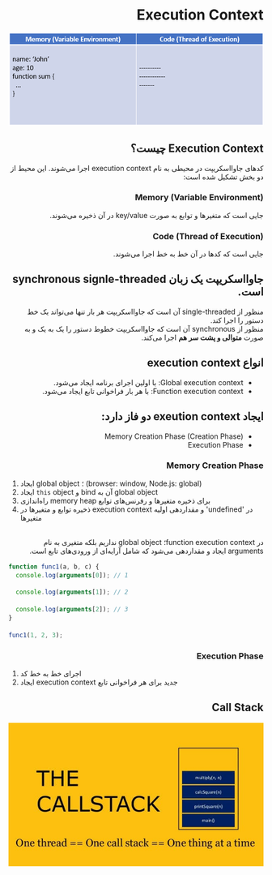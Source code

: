 <h1 dir="rtl">
Execution Context
</h1>

<div align="center">
  
![Execution Context](https://raw.githubusercontent.com/hosseinimh/javascript-tutorial/main/images/execution_context.png)
</div>

<h2 dir="rtl">
Execution Context چیست؟
</h2>

<div dir="rtl">
کدهای جاوااسکریپت در محیطی به نام execution context اجرا می‌شوند. این محیط از دو بخش تشکیل شده است:
</div>

<h3 dir="rtl">
	Memory (Variable Environment)
	</h3>
<div dir="rtl">
جایی است که متغیرها و توابع به صورت key/value در آن ذخیره می‌شوند.
</div>

<h3 dir="rtl">
	Code (Thread of Execution)
	</h3>
<div dir="rtl">
جایی است که کدها در آن خط به خط اجرا می‌شوند.
</div>

<h2 dir="rtl">
	جاوااسکریپت یک زبان synchronous signle-threaded است.
	</h2>
	
<div dir="rtl">
منظور از single-threaded آن است که جاوااسکریپت هر بار تنها می‌تواند یک خط دستور را اجرا کند.
</div>
<div dir="rtl">
منظور از synchronous آن است که جاوااسکریپت خطوط دستور را یک به یک و به صورت <b>متوالی و پشت سر هم</b> اجرا می‌کند.
</div>

<h2 dir="rtl">
انواع execution context
	</h2>
	<ul dir="rtl">
	<li>Global execution context: با اولین اجرای برنامه ایجاد می‌شود.</li>
		<li>Function execution context: با هر بار فراخوانی تابع ایجاد می‌شود.</li>
</ul>

<h2 dir="rtl">
ایجاد exeution context دو فاز دارد:
	</h2>
	<ul dir="rtl">
	<li>Memory Creation Phase (Creation Phase)</li>
	<li>Execution Phase</li>
</ul>

<h3 dir="rtl">
 Memory Creation Phase
</h3>
	
1. 	ایجاد global object ؛ (browser: window, Node.js: global)
2. ایجاد `this` object و bind آن به global object
3. راه‌اندازی memory heap برای ذخیره متغیرها و رفرنس‌های توابع
4. ذخیره توابع و متغیرها در execution context و مقداردهی اولیه 'undefined' در متغیرها
<br/>
<div dir="rtl">
در function execution context؛ global object نداریم بلکه متغیری به نام arguments ایجاد و مقداردهی می‌شود که شامل آرایه‌ای از 
ورودی‌های تابع است.
</div>

```js
function func1(a, b, c) {
  console.log(arguments[0]); // 1

  console.log(arguments[1]); // 2

  console.log(arguments[2]); // 3
}

func1(1, 2, 3);
```

<h3 dir="rtl">
 Execution Phase
</h3>
	
1. 	اجرای خط به خط کد
2. ایجاد execution context جدید برای هر فراخوانی تابع

<h2 dir="rtl">
Call Stack
	</h2>

<div align="center">
  
![The Call Stack](https://raw.githubusercontent.com/hosseinimh/javascript-tutorial/main/images/call_stack.jpg)
</div>

